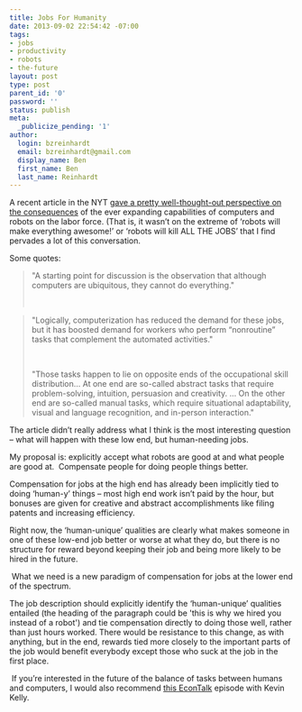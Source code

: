 ```yaml
---
title: Jobs For Humanity
date: 2013-09-02 22:54:42 -07:00
tags:
- jobs
- productivity
- robots
- the-future
layout: post
type: post
parent_id: '0'
password: ''
status: publish
meta:
  _publicize_pending: '1'
author:
  login: bzreinhardt
  email: bzreinhardt@gmail.com
  display_name: Ben
  first_name: Ben
  last_name: Reinhardt
---
```


<p>A recent article in the NYT <a href="http://opinionator.blogs.nytimes.com/2013/08/24/how-technology-wrecks-the-middle-class/?nl=todaysheadlines&amp;emc=edit_th_20130826" target="_blank">gave a pretty well-thought-out perspective on the consequences</a> of the ever expanding capabilities of computers and robots on the labor force. (That is, it wasn’t on the extreme of ‘robots will make everything awesome!’ or ‘robots will kill ALL THE JOBS’ that I find pervades a lot of this conversation.</p>
<p>Some quotes:</p>
<blockquote><p>"A starting point for discussion is the observation that although computers are ubiquitous, they cannot do everything."</p>
<p> </p>
</blockquote>
<blockquote><p>"Logically, computerization has reduced the demand for these jobs, but it has boosted demand for workers who perform “nonroutine” tasks that complement the automated activities."</p>
<p> </p>
<p>"Those tasks happen to lie on opposite ends of the occupational skill distribution… At one end are so-called abstract tasks that require problem-solving, intuition, persuasion and creativity. … On the other end are so-called manual tasks, which require situational adaptability, visual and language recognition, and in-person interaction."</p>
</blockquote>
<p>The article didn’t really address what I think is the most interesting question – what will happen with these low end, but human-needing jobs.</p>
<p>My proposal is: explicitly accept what robots are good at and what people are good at.  Compensate people for doing people things better.</p>
<p>Compensation for jobs at the high end has already been implicitly tied to doing ‘human-y’ things – most high end work isn’t paid by the hour, but bonuses are given for creative and abstract accomplishments like filing patents and increasing efficiency.</p>
<p>Right now, the ‘human-unique’ qualities are clearly what makes someone in one of these low-end job better or worse at what they do, but there is no structure for reward beyond keeping their job and being more likely to be hired in the future.</p>
<p> What we need is a new paradigm of compensation for jobs at the lower end of the spectrum.</p>
<p>The job description should explicitly identify the ‘human-unique’ qualities entailed (the heading of the paragraph could be 'this is why we hired you instead of a robot') and tie compensation directly to doing those well, rather than just hours worked. There would be resistance to this change, as with anything, but in the end, rewards tied more closely to the important parts of the job would benefit everybody except those who suck at the job in the first place.</p>
<p> If you’re interested in the future of the balance of tasks between humans and computers, I would also recommend <a href="http://www.econtalk.org/archives/2013/01/kelly_on_the_fu.html" target="_blank">this EconTalk</a> episode with Kevin Kelly.</p>
